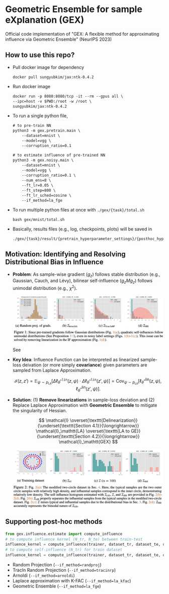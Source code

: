 # Geometric Ensemble for sample eXplanation (GEX)

Official code implementation of "GEX: A flexible method for approximating influence via Geometric Ensemble" (NeurIPS 2023)

## How to use this repo?

* Pull docker image for dependency

    ```shell
    docker pull sungyubkim/jax:ntk-0.4.2
    ```

* Run docker image

    ```shell
    docker run -p 8080:8080/tcp -it --rm --gpus all \
    --ipc=host -v $PWD:/root -w /root \
    sungyubkim/jax:ntk-0.4.2
    ```

* To run a single python file, 

    ```shell
    # to pre-train NN
    python3 -m gex.pretrain.main \
        --dataset=mnist \
        --model=vgg \
        --corruption_ratio=0.1
    ```

    ```shell
    # to estimate influence of pre-trained NN
    python3 -m gex.noisy.main \
        --dataset=mnist \
        --model=vgg \
        --corruption_ratio=0.1 \
        --num_ens=8 \
        --ft_lr=0.05 \
        --ft_step=800 \
        --ft_lr_sched=cosine \
        --if_method=la_fge
    ```

* To run multiple python files at once with `./gex/{task}/total.sh`

    ```shell
    bash gex/mnist/total.sh
    ```

* Basically, results files (e.g., log, checkpoints, plots) will be saved in 

    ```shell
    ./gex/{task}/result/{pretrain_hyperparameter_settings}/{posthoc_hyperparameter_settings}
    ```

## Motivation: Identifying and Resolving Distributional Bias in Influence

* **Problem**: As sample-wise gradient ($g_z$) follows stable distribution (e.g., Gaussian, Cauch, and Lévy), bilinear self-influence ($g_z M g_z$) follows unimodal distribution (e.g., $\chi^2$). 

    ![](./figs/problem.png)

    See 

* **Key Idea**: Influence Function can be interpreted as linearized sample-loss deivation (or more simply **covariance**) given parameters are sampled from Laplace Approximation. 

    $$
    \mathcal{I}(z,z') 
    = \mathbb{E}_{\psi \sim p_\mathtt{LA}}\left[ \Delta \ell^\mathtt{lin}_{\theta^*}(z, \psi) \cdot \Delta \ell^\mathtt{lin}_{\theta^*}(z', \psi)\right]
    = \mathrm{Cov}_{\psi \sim p_\mathtt{LA}}\left[\ell^\mathrm{lin}_{\theta^*}(z,\psi), \ell^\mathrm{lin}_{\theta^*}(z', \psi)\right].
    $$

* **Solution**: (1) **Remove linearizations** in sample-loss deviation and (2) Replace Laplace Approximation with **Geometric Ensemble** to mitigate the singularity of Hessian.

    $$
    \mathcal{I}
    \overset{\texttt{Delinearization}}{\underset{\texttt{Section 4.1}}{\longrightarrow}}
    \mathcal{I}_\mathtt{LA}
    \overset{\texttt{LA to GE}}{\underset{\texttt{Section 4.2}}{\longrightarrow}}
    \mathcal{I}_\mathtt{GEX}
    $$

    ![](./figs/solution.png)

## Supporting post-hoc methods

```python
from gex.influence.estimate import compute_influence
# to compute influence kernel (N_tr, N_te) between train-test
influence_kernel = compute_influence(trainer, dataset_tr, dataset_te, dataset_opt , self_influence=False)
# to compute self-influence (N_tr) for train dataset
influence_kernel = compute_influence(trainer, dataset_tr, dataset_te, dataset_opt , self_influence=True)
```

* Random Projection (`--if_method=randproj`)
* TracIn Random Projection (`--if_method=tracinrp`)
* Arnoldi (`--if_method=arnoldi`)
* Laplace approximation with K-FAC (`--if_method=la_kfac`)
* Geometric Ensemble (`--if_method=la_fge`)